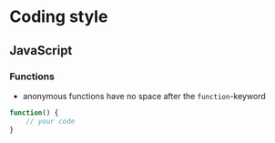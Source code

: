 # Coding style
## JavaScript
### Functions
* anonymous functions have no space after the `function`-keyword
```javascript
function() {
    // your code
}
```
